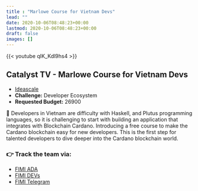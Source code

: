 ```yaml
---
title : "Marlowe Course for Vietnam Devs"
lead: ""
date: 2020-10-06T08:48:23+00:00
lastmod: 2020-10-06T08:48:23+00:00
draft: false
images: []
---
```


{{<  youtube qIK_Kdl9hs4 >}}

## Catalyst TV - Marlowe Course for Vietnam Devs

- [Ideascale](https://cardano.ideascale.com/c/idea/416191)
- **Challenge:** Developer Ecosystem
- **Requested Budget:** 26900

🌟 Developers in Vietnam are difficulty with Haskell, and Plutus programming languages, so it is challenging to start with building an application that integrates with Blockchain Cardano. Introducing a free course to make the Cardano blockchain easy for new developers. This is the first step for talented developers to dive deeper into the Cardano blockchain world.


### 👉  Track the team via:

- [FIMI ADA](https://fimi.vn/ada)
- [FIMI DEVs](https://t.me/FimiDev)
- [FIMI Telegram](https://t.me/Fimi_PA)

